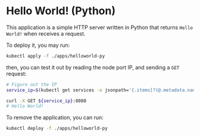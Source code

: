 # Hello World! (Python)

This application is a simple HTTP server written in Python that returns
`Hello World!` when receives a request.

To deploy it, you may run:

```bash
kubectl apply -f ./apps/helloworld-py
```

then, you can test it out by reading the node port IP, and sending a `GET`
request:

```bash
# Figure out the IP
service_ip=$(kubectl get services -o jsonpath='{.items[?(@.metadata.name=="coco-helloworld-py-node-port")].spec.clusterIP}')

curl -X GET ${service_ip}:8080
# Hello World!
```

To remove the application, you can run:

```bash
kubectl deploy -f ./apps/helloworld-py
```
